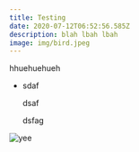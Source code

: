 ```yaml
---
title: Testing
date: 2020-07-12T06:52:56.585Z
description: blah lbah lbah
image: img/bird.jpeg
---
```

hhuehuehueh



* sdaf

  dsaf

  dsfag



![yee](img/about-sustainable-farming.jpg "titleeeee")